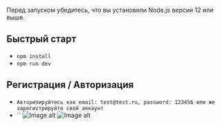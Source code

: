Перед запуском убедитесь, что вы установили Node.js версии 12 или выше.

## Быстрый старт

- `npm install`
- `npm run dev`

## Регистрация / Авторизация

- `Авторизируйтесь как email: test@test.ru, password: 123456 или же зарегистрируйте свой аккаунт`
- ``
  ![Image alt](https://github.com/mgaynatullin/Todo-MERN/raw/master/screen.png)
  ![Image alt](https://github.com/mgaynatullin/Todo-MERN/raw/master/screen2.png)
